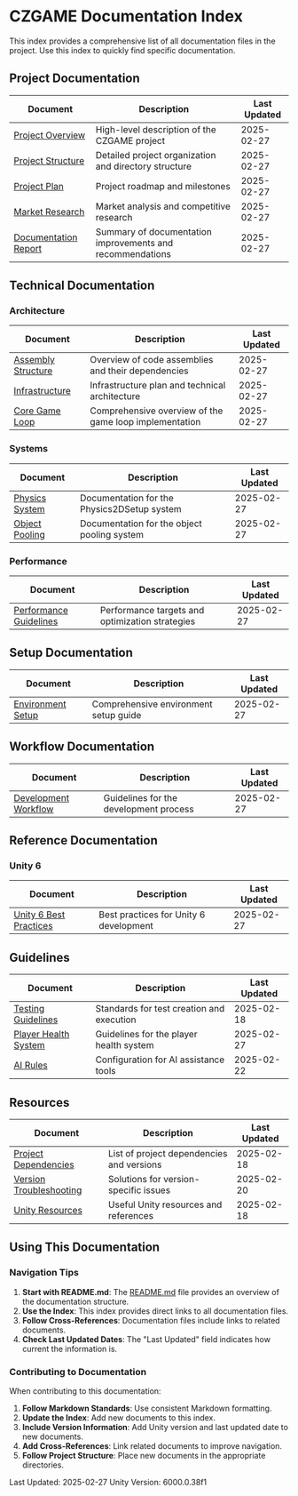 # CZGAME Documentation Index

This index provides a comprehensive list of all documentation files in the project. Use this index to quickly find specific documentation.

## Project Documentation

| Document | Description | Last Updated |
|----------|-------------|--------------|
| [Project Overview](Project/Overview.md) | High-level description of the CZGAME project | 2025-02-27 |
| [Project Structure](Project/Structure.md) | Detailed project organization and directory structure | 2025-02-27 |
| [Project Plan](Project/ProjectPlan.md) | Project roadmap and milestones | 2025-02-27 |
| [Market Research](Project/MarketResearch.md) | Market analysis and competitive research | 2025-02-27 |
| [Documentation Report](Project/Documentation_Report.md) | Summary of documentation improvements and recommendations | 2025-02-27 |

## Technical Documentation

### Architecture

| Document | Description | Last Updated |
|----------|-------------|--------------|
| [Assembly Structure](Technical/Architecture/AssemblyStructure.md) | Overview of code assemblies and their dependencies | 2025-02-27 |
| [Infrastructure](Technical/Architecture/Infrastructure.md) | Infrastructure plan and technical architecture | 2025-02-27 |
| [Core Game Loop](Technical/Architecture/CoreGameLoop.md) | Comprehensive overview of the game loop implementation | 2025-02-27 |

### Systems

| Document | Description | Last Updated |
|----------|-------------|--------------|
| [Physics System](Technical/Systems/Physics.md) | Documentation for the Physics2DSetup system | 2025-02-27 |
| [Object Pooling](Technical/Systems/ObjectPooling.md) | Documentation for the object pooling system | 2025-02-27 |

### Performance

| Document | Description | Last Updated |
|----------|-------------|--------------|
| [Performance Guidelines](Technical/Performance/PerformanceGuidelines.md) | Performance targets and optimization strategies | 2025-02-27 |

## Setup Documentation

| Document | Description | Last Updated |
|----------|-------------|--------------|
| [Environment Setup](Setup/EnvironmentSetup.md) | Comprehensive environment setup guide | 2025-02-27 |

## Workflow Documentation

| Document | Description | Last Updated |
|----------|-------------|--------------|
| [Development Workflow](Workflows/Development.md) | Guidelines for the development process | 2025-02-27 |

## Reference Documentation

### Unity 6

| Document | Description | Last Updated |
|----------|-------------|--------------|
| [Unity 6 Best Practices](Reference/Unity6/BestPractices.md) | Best practices for Unity 6 development | 2025-02-27 |

## Guidelines

| Document | Description | Last Updated |
|----------|-------------|--------------|
| [Testing Guidelines](Guidelines/testing_guidelines.md) | Standards for test creation and execution | 2025-02-18 |
| [Player Health System](Guidelines/player_health_system.md) | Guidelines for the player health system | 2025-02-27 |
| [AI Rules](Guidelines/ai_rules.json) | Configuration for AI assistance tools | 2025-02-22 |

## Resources

| Document | Description | Last Updated |
|----------|-------------|--------------|
| [Project Dependencies](Resources/project_dependencies.md) | List of project dependencies and versions | 2025-02-18 |
| [Version Troubleshooting](Resources/version_troubleshooting.md) | Solutions for version-specific issues | 2025-02-20 |
| [Unity Resources](Resources/unity_resources.md) | Useful Unity resources and references | 2025-02-18 |

## Using This Documentation

### Navigation Tips

1. **Start with README.md**: The [README.md](README.md) file provides an overview of the documentation structure.
2. **Use the Index**: This index provides direct links to all documentation files.
3. **Follow Cross-References**: Documentation files include links to related documents.
4. **Check Last Updated Dates**: The "Last Updated" field indicates how current the information is.

### Contributing to Documentation

When contributing to this documentation:

1. **Follow Markdown Standards**: Use consistent Markdown formatting.
2. **Update the Index**: Add new documents to this index.
3. **Include Version Information**: Add Unity version and last updated date to new documents.
4. **Add Cross-References**: Link related documents to improve navigation.
5. **Follow Project Structure**: Place new documents in the appropriate directories.

Last Updated: 2025-02-27
Unity Version: 6000.0.38f1 